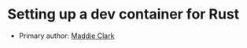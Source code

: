 # Setting up a dev container for Rust

* Primary author: [Maddie Clark](https://github.com/mbclark37)

